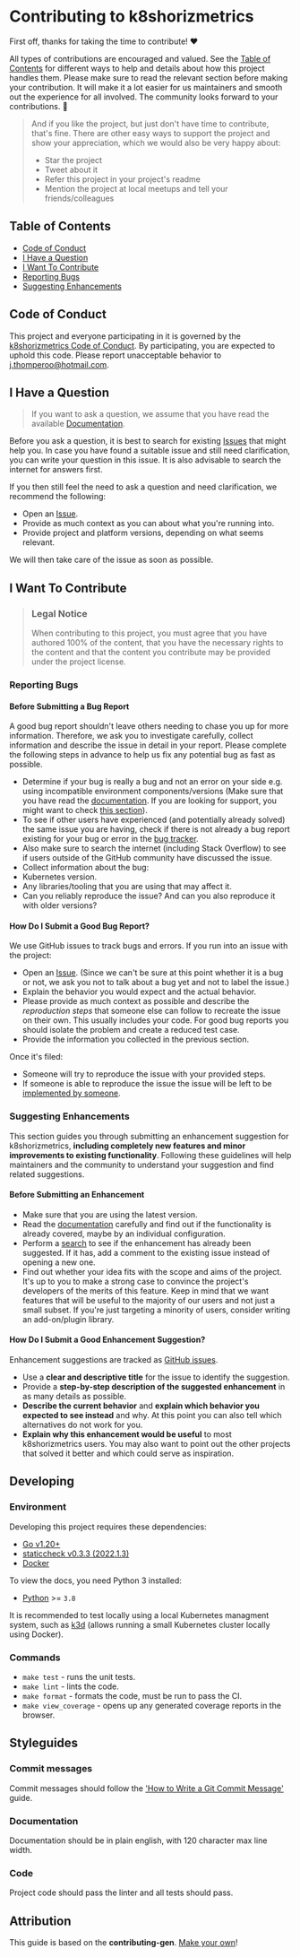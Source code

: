 <!-- omit in toc -->
# Contributing to k8shorizmetrics

First off, thanks for taking the time to contribute! ❤️

All types of contributions are encouraged and valued. See the [Table of Contents](#table-of-contents) for different ways
to help and details about how this project handles them. Please make sure to read the relevant section before making
your contribution. It will make it a lot easier for us maintainers and smooth out the experience for all involved.
The community looks forward to your contributions. 🎉

> And if you like the project, but just don't have time to contribute, that's fine. There are other easy ways to support
> the project and show your appreciation, which we would also be very happy about:
> - Star the project
> - Tweet about it
> - Refer this project in your project's readme
> - Mention the project at local meetups and tell your friends/colleagues

<!-- omit in toc -->
## Table of Contents

- [Code of Conduct](#code-of-conduct)
- [I Have a Question](#i-have-a-question)
- [I Want To Contribute](#i-want-to-contribute)
- [Reporting Bugs](#reporting-bugs)
- [Suggesting Enhancements](#suggesting-enhancements)

## Code of Conduct

This project and everyone participating in it is governed by the
[k8shorizmetrics Code of Conduct](https://github.com/jthomperoo/k8shorizmetrics/blob/master/CODE_OF_CONDUCT.md).
By participating, you are expected to uphold this code. Please report unacceptable behavior
to j.thomperoo@hotmail.com.

## I Have a Question

> If you want to ask a question, we assume that you have read the available
> [Documentation](https://k8shorizmetrics.readthedocs.io/en/latest/).

Before you ask a question, it is best to search for existing
[Issues](https://github.com/jthomperoo/k8shorizmetrics/issues) that might help you. In case you have found a
suitable issue and still need clarification, you can write your question in this issue. It is also advisable to
search the internet for answers first.

If you then still feel the need to ask a question and need clarification, we recommend the following:

- Open an [Issue](https://github.com/jthomperoo/k8shorizmetrics/issues/new).
- Provide as much context as you can about what you're running into.
- Provide project and platform versions, depending on what seems relevant.

We will then take care of the issue as soon as possible.

## I Want To Contribute

> ### Legal Notice <!-- omit in toc -->
> When contributing to this project, you must agree that you have authored 100% of the content, that you have the
> necessary rights to the content and that the content you contribute may be provided under the project license.

### Reporting Bugs

<!-- omit in toc -->
#### Before Submitting a Bug Report

A good bug report shouldn't leave others needing to chase you up for more information. Therefore, we ask you to
investigate carefully, collect information and describe the issue in detail in your report. Please complete the
following steps in advance to help us fix any potential bug as fast as possible.

- Determine if your bug is really a bug and not an error on your side e.g. using incompatible environment
components/versions (Make sure that you have read the
[documentation](https://k8shorizmetrics.readthedocs.io/en/latest/). If you are looking for support, you might
want to check [this section](#i-have-a-question)).
- To see if other users have experienced (and potentially already solved) the same issue you are having, check if there
is not already a bug report existing for your bug or error in the
[bug tracker](https://github.com/jthomperoo/k8shorizmetrics/issues).
- Also make sure to search the internet (including Stack Overflow) to see if users outside of the GitHub community have
discussed the issue.
- Collect information about the bug:
- Kubernetes version.
- Any libraries/tooling that you are using that may affect it.
- Can you reliably reproduce the issue? And can you also reproduce it with older versions?

<!-- omit in toc -->
#### How Do I Submit a Good Bug Report?

We use GitHub issues to track bugs and errors. If you run into an issue with the project:

- Open an [Issue](https://github.com/jthomperoo/k8shorizmetrics/issues/new). (Since we can't be sure at this point
whether it is a bug or not, we ask you not to talk about a bug yet and not to label the issue.)
- Explain the behavior you would expect and the actual behavior.
- Please provide as much context as possible and describe the *reproduction steps* that someone else can follow to
recreate the issue on their own. This usually includes your code. For good bug reports you should isolate the problem
and create a reduced test case.
- Provide the information you collected in the previous section.

Once it's filed:

- Someone will try to reproduce the issue with your provided steps.
- If someone is able to reproduce the issue the issue will be left to be [implemented by
someone](#your-first-code-contribution).

### Suggesting Enhancements

This section guides you through submitting an enhancement suggestion for k8shorizmetrics,
**including completely new features and minor improvements to existing functionality**. Following these guidelines will
help maintainers and the community to understand your suggestion and find related suggestions.

<!-- omit in toc -->
#### Before Submitting an Enhancement

- Make sure that you are using the latest version.
- Read the [documentation](https://k8shorizmetrics.readthedocs.io/en/latest/) carefully and find out if the
functionality is already covered, maybe by an individual configuration.
- Perform a [search](https://github.com/jthomperoo/k8shorizmetrics/issues) to see if the enhancement has already
been suggested. If it has, add a comment to the existing issue instead of opening a new one.
- Find out whether your idea fits with the scope and aims of the project. It's up to you to make a strong case to
convince the project's developers of the merits of this feature. Keep in mind that we want features that will be useful
to the majority of our users and not just a small subset. If you're just targeting a minority of users, consider
writing an add-on/plugin library.

<!-- omit in toc -->
#### How Do I Submit a Good Enhancement Suggestion?

Enhancement suggestions are tracked as [GitHub issues](https://github.com/jthomperoo/k8shorizmetrics/issues).

- Use a **clear and descriptive title** for the issue to identify the suggestion.
- Provide a **step-by-step description of the suggested enhancement** in as many details as possible.
- **Describe the current behavior** and **explain which behavior you expected to see instead** and why. At this point
you can also tell which alternatives do not work for you.
- **Explain why this enhancement would be useful** to most k8shorizmetrics users. You may also want to point out
the other projects that solved it better and which could serve as inspiration.

## Developing

### Environment

Developing this project requires these dependencies:

* [Go v1.20+](https://go.dev/doc/install)
* [staticcheck v0.3.3 (2022.1.3)](https://staticcheck.io/docs/getting-started/)
* [Docker](https://docs.docker.com/install/)

To view the docs, you need Python 3 installed:

* [Python](https://www.python.org/downloads/) >= `3.8`

It is recommended to test locally using a local Kubernetes managment system, such as
[k3d](https://github.com/rancher/k3d) (allows running a small Kubernetes cluster locally using Docker).

### Commands

* `make test` - runs the unit tests.
* `make lint` - lints the code.
* `make format` - formats the code, must be run to pass the CI.
* `make view_coverage` - opens up any generated coverage reports in the browser.

## Styleguides

### Commit messages

Commit messages should follow the ['How to Write a Git Commit Message'](https://chris.beams.io/posts/git-commit/) guide.

### Documentation

Documentation should be in plain english, with 120 character max line width.

### Code

Project code should pass the linter and all tests should pass.

## Attribution

This guide is based on the **contributing-gen**. [Make your own](https://github.com/bttger/contributing-gen)!
